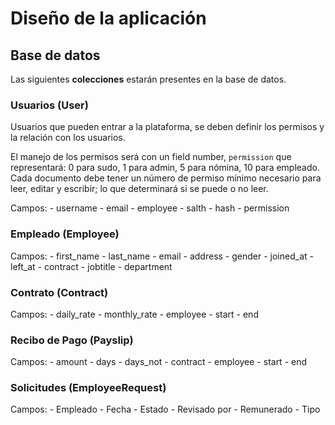 # Diseño de la aplicación

## Base de datos

Las siguientes **colecciones** estarán presentes en la base de datos.

### Usuarios (User)

Usuarios que pueden entrar a la plataforma, se deben definir los permisos y la relación con los usuarios.

El manejo de los permisos será con un field number, `permission` que representará: 0 para sudo, 1 para admin, 5 para nómina, 10 para empleado. Cada documento debe tener un número de permiso mínimo necesario para leer, editar y escribir; lo que determinará si se puede o no leer.

Campos:
    - username
    - email
    - employee
    - salth
    - hash
    - permission

### Empleado (Employee)

Campos:
    - first_name
    - last_name
    - email
    - address
    - gender
    - joined_at
    - left_at
    - contract
    - jobtitle
    - department

### Contrato (Contract)

Campos:
    - daily_rate
    - monthly_rate
    - employee
    - start
    - end

### Recibo de Pago (Payslip)

Campos:
    - amount
    - days
    - days_not
    - contract
    - employee
    - start
    - end

### Solicitudes (EmployeeRequest)

Campos:
    - Empleado
    - Fecha
    - Estado
    - Revisado por
    - Remunerado
    - Tipo
